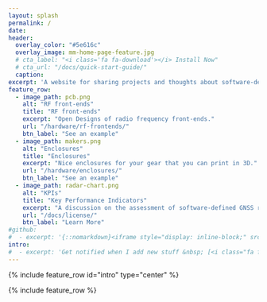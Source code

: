 ```yaml
---
layout: splash
permalink: /
date:
header:
  overlay_color: "#5e616c"
  overlay_image: mm-home-page-feature.jpg
  # cta_label: "<i class='fa fa-download'></i> Install Now"
  # cta_url: "/docs/quick-start-guide/"
  caption:
excerpt: 'A website for sharing projects and thoughts about software-defined Global Navigation Satellite Systems receivers.' #<br /> <small>Currently at Version 3.2.7</small><br /><br /> {::nomarkdown}<iframe style="display: inline-block;" src="https://ghbtns.com/github-btn.html?user=mmistakes&repo=minimal-mistakes&type=star&count=true&size=large" frameborder="0" scrolling="0" width="160px" height="30px"></iframe> <iframe style="display: inline-block;" src="https://ghbtns.com/github-btn.html?user=mmistakes&repo=minimal-mistakes&type=fork&count=true&size=large" frameborder="0" scrolling="0" width="158px" height="30px"></iframe>{:/nomarkdown}'
feature_row:
  - image_path: pcb.png
    alt: "RF front-ends"
    title: "RF front-ends"
    excerpt: "Open Designs of radio frequency front-ends."
    url: "/hardware/rf-frontends/"
    btn_label: "See an example"
  - image_path: makers.png
    alt: "Enclosures"
    title: "Enclosures"
    excerpt: "Nice enclosures for your gear that you can print in 3D."
    url: "/hardware/enclosures/"
    btn_label: "See an example"
  - image_path: radar-chart.png
    alt: "KPIs"
    title: "Key Performance Indicators"
    excerpt: "A discussion on the assessment of software-defined GNSS receivers."
    url: "/docs/license/"
    btn_label: "Learn More"
#github:
#  - excerpt: '{::nomarkdown}<iframe style="display: inline-block;" src="https://ghbtns.com/github-btn.html?user=mmistakes&repo=minimal-mistakes&type=star&count=true&size=large" frameborder="0" scrolling="0" width="160px" height="30px"></iframe> <iframe style="display: inline-block;" src="https://ghbtns.com/github-btn.html?user=mmistakes&repo=minimal-mistakes&type=fork&count=true&size=large" frameborder="0" scrolling="0" width="158px" height="30px"></iframe>{:/nomarkdown}'
intro:
#  - excerpt: 'Get notified when I add new stuff &nbsp; [<i class="fa fa-twitter"></i> @mmistakes](https://twitter.com/mmistakes){: .btn .btn--twitter}'
---
```


{% include feature_row id="intro" type="center" %}

{% include feature_row %}
